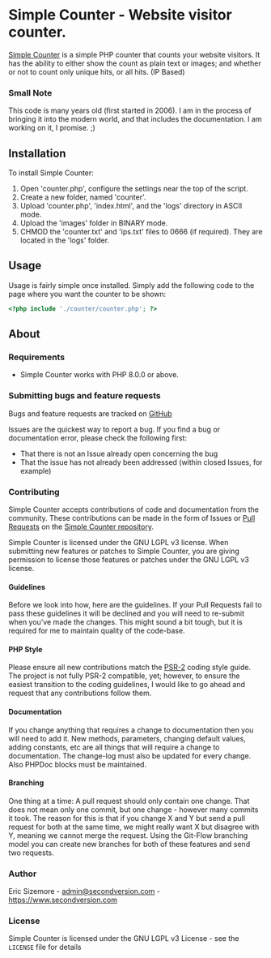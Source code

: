 # Simple Counter - Website visitor counter.

[Simple Counter](http://github.com/ericsizemore/simple_counter/) is a simple PHP counter that counts your website visitors. It has the ability to 
either show the count as plain text or images; and whether or not to count only unique hits, or all hits. (IP Based)

### Small Note
This code is many years old (first started in 2006). I am in the process of bringing it into the modern world, and that includes the 
documentation. I am working on it, I promise. ;)

## Installation

To install Simple Counter:

1. Open 'counter.php', configure the settings near the top of the script.
2. Create a new folder, named 'counter'.
3. Upload 'counter.php', 'index.html', and the 'logs' directory in ASCII mode.
4. Upload the 'images' folder in BINARY mode.
5. CHMOD the 'counter.txt' and 'ips.txt' files to 0666 (if required). They are located in the 'logs' folder.

## Usage
Usage is fairly simple once installed. Simply add the following code to the page where you want the counter to be shown:

```php
<?php include './counter/counter.php'; ?>
```

## About

### Requirements

- Simple Counter works with PHP 8.0.0 or above.

### Submitting bugs and feature requests

Bugs and feature requests are tracked on [GitHub](https://github.com/ericsizemore/simple_counter/issues)

Issues are the quickest way to report a bug. If you find a bug or documentation error, please check the following first:

* That there is not an Issue already open concerning the bug
* That the issue has not already been addressed (within closed Issues, for example)

### Contributing

Simple Counter accepts contributions of code and documentation from the community. 
These contributions can be made in the form of Issues or [Pull Requests](http://help.github.com/send-pull-requests/) 
on the [Simple Counter repository](https://github.com/ericsizemore/simple_counter).

Simple Counter is licensed under the GNU LGPL v3 license. When submitting new features or patches to Simple Counter, you are 
giving permission to license those features or patches under the GNU LGPL v3 license.

#### Guidelines

Before we look into how, here are the guidelines. If your Pull Requests fail to
pass these guidelines it will be declined and you will need to re-submit when
you’ve made the changes. This might sound a bit tough, but it is required for
me to maintain quality of the code-base.

#### PHP Style

Please ensure all new contributions match the [PSR-2](http://www.php-fig.org/psr/psr-2/)
coding style guide. The project is not fully PSR-2 compatible, yet; however, to ensure 
the easiest transition to the coding guidelines, I would like to go ahead and request 
that any contributions follow them.

#### Documentation

If you change anything that requires a change to documentation then you will
need to add it. New methods, parameters, changing default values, adding
constants, etc are all things that will require a change to documentation. The
change-log must also be updated for every change. Also PHPDoc blocks must be
maintained.

#### Branching

One thing at a time: A pull request should only contain one change. That does
not mean only one commit, but one change - however many commits it took. The
reason for this is that if you change X and Y but send a pull request for both
at the same time, we might really want X but disagree with Y, meaning we cannot
merge the request. Using the Git-Flow branching model you can create new
branches for both of these features and send two requests.

### Author

Eric Sizemore - <admin@secondversion.com> - <https://www.secondversion.com>

### License

Simple Counter is licensed under the GNU LGPL v3 License - see the `LICENSE` file for details
